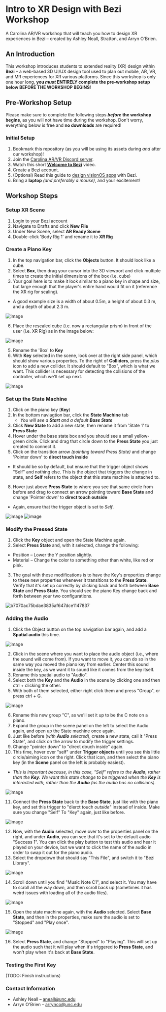 # Intro to XR Design with Bezi Workshop
A Carolina AR/VR workshop that will teach you how to design XR experiences in Bezi – created by Ashley Neall, Stratton, and Arryn O'Brien.

## An Introduction
This workshop introduces students to extended reality (XR) design within **Bezi** – a web-based 3D UI/UX design tool used to plan out mobile, AR, VR, and MR experiences for XR various platforms. Since this workshop is only one hour long, **you _must_ ENTIRELY complete the pre-workshop setup below BEFORE THE WORKSHOP BEGINS**!

## Pre-Workshop Setup
Please make sure to complete the following steps ***before* the workshop begins**, as you will not have time during the workshop. Don't worry, everything below is free and **no downloads** are required!

### Initial Setup
1. Bookmark this repository (as you will be using its assets during _and_ after our workshop)!
2. Join the [Carolina AR/VR Discord server](https://discord.gg/cYseCtevW9).
3. Watch this short [**Welcome to Bezi**](https://www.bezi.com/bezi-101) video.
4. Create a Bezi account.
5. (Optional) Read this guide to [design visionOS apps](https://www.bezi.com/apple-vision-pro-guide) with Bezi.
6. Bring a **laptop** _(and preferably a mouse)_, and your excitement!

## Workshop Steps
### Setup XR Scene
1. Login to your Bezi account
2. Navigate to Drafts and click **New File**
4. Under New Scene, select **AR Ready Scene**
5. Double-click 'Body Rig 1' and rename it to **XR Rig**

### Create a Piano Key
1. In the top navigation bar, click the **Objects** button. It should look like a cube.
2. Select **Box**, then drag your cursor into the 3D viewport and click multiple times to create the initial dimensions of the box (i.e. cube)
3. Your goal here is to make it look similar to a piano key in shape and size, but large enough that the player's entire hand would fit on it (reference the XR rig for scaling).
  * A good example size is a width of about 0.5m, a height of about 0.3 m, and a depth of about 2.3 m.

![image](https://github.com/user-attachments/assets/5ab757a2-cf2d-4f5c-adfc-b98f9fd5b04e)

6. Place the rescaled cube (i.e. now a rectangular prism) in front of the user (i.e. XR Rig) as in the image below:

![image](https://github.com/user-attachments/assets/8a00176c-aa1a-45a0-b867-aa13f2dae62a)

5. Rename the 'Box' to **Key**
6. With **Key** selected in the scene, look over at the right side panel, which should show various properties. To the right of **Colliders**, press the _plus_ icon to add a new collider. It should default to "Box", which is what we want. This collider is necessary for detecting the collisions of the controller, which we'll set up next.

![image](https://github.com/user-attachments/assets/7672d28d-1392-4ca3-aa0c-30d0889d3289)

### Set up the State Machine
1. Click on the piano key (**Key**)
2. In the bottom naviagtion bar, click the **State Machine** tab
   * _You will see a **Start** and a default **Base State**_
3. Click **New State** to add a new state, then rename it from 'State 1' to **Press State**
5. Hover under the base state box and you should see a small yellow-green circle. Click and drag that circle down to the **Press State** you just created to connect it.
6. Click on the transition arrow _(pointing toward Press State)_ and change 'Pointer down' to **direct touch inside**
  * It should be so by default, but ensure that the trigger object shows "Self" and nothing else. This is the object that triggers the change in state, and **Self** refers to the object that this state machine is attached to.
8. Hover just above **Press State** to where you see that same circle from before and drag to connect an arrow pointing toward **Base State** and change 'Pointer down' to **direct touch outside**
  * Again, ensure that the trigger object is set to _Self_.

![image](https://github.com/user-attachments/assets/74dd0da5-1040-406b-b549-657b6b592e45)
![image](https://github.com/user-attachments/assets/78eafede-09bd-40b5-b814-684d3225620a)

### Modify the Pressed State
1. Click the **Key** object and open the State Machine again.
2. Select **Press State** and, with it selected, change the following:
  * Position – Lower the Y position slightly.
  * Material – Change the color to something other than white, like red or pink.
3. The goal with these modifications is to have the Key's properties change to these new properties whenever it transitions to the **Press State**. Verify that it's set up correctly by clicking back and forth between **Base State** and **Press State**. You should see the piano Key change back and forth between your two configurations.

![b7070ac75bdae3835af647dce1147837](https://github.com/user-attachments/assets/cc87eba0-da8c-4639-afcf-ea2abbea4ec8)

### Adding the Audio
1. Click the Object button on the top navigation bar again, and add a **Spatial audio** this time.

![image](https://github.com/user-attachments/assets/55649614-1f35-431c-b7fd-015927392c6f)

2. Click in the scene where you want to place the audio object (i.e., where the sound will come from). If you want to move it, you can do so in the same way you moved the piano key from earlier. Center this sound inside the key, as we want it to sound like it comes from the key itself.
3. Rename this spatial audio to "Audio".
4. Select both the **Key** and the **Audio** in the scene by clicking one and then ctrl + clicking the other.
5. With both of them selected, either right click them and press "Group", or press ctrl + G.

![image](https://github.com/user-attachments/assets/e71e39a0-d620-4a54-8555-0a2e2675c141)

6. Rename this new group "C", as we'll set it up to be the C note on a piano.
7. Expand the group in the scene panel on the left to select the Audio again, and open up the State machine once again.
8. Just like before (_with **Audio** selected_), create a new state, call it "Press State", and click on the arrow to modify the trigger settings.
9. Change "pointer down" to "direct douch inside" again.
10. This time, hover over "self" under **Trigger objects** until you see this little circle/aiming icon on the right. Click that icon, and then select the piano key (in the **Scene** panel on the left is probably easiest).
  * _This is important because, in this case, "Self" refers to the **Audio**, rather than the **Key**. We want this state change to be triggered when the **Key** is interacted with, rather than the **Audio** (as the audio has no collisions)._

![image](https://github.com/user-attachments/assets/d9975fee-8ddc-40a3-b3bc-9641c23948b6)

11. Connect the **Press State** back to the **Base State**, just like with the piano key, and set this trigger to "dierct touch _outside_" instead of inside. Make sure you change "Self" To "Key" again, just like before.

![image](https://github.com/user-attachments/assets/1e7fc5e8-c791-44bf-b1ea-2d814cf57a0e)

12. Now, with the **Audio** selected, move over to the properties panel on the right, and under **Audio**, you can see that it's set to the default audio "Success 1". You can click the play button to test this audio and hear it played on your device, but we want to click the name of the audio in order to swap it out for the piano audio.
13. Select the dropdown that should say "This File", and switch it to "Bezi Library".

![image](https://github.com/user-attachments/assets/e87836cc-bba1-49cc-b99d-f25511606c31)

14. Scroll down until you find "Music Note C1", and select it. You may have to scroll all the way down, and then scroll back up (sometimes it has weird issues with loading all of the audio files).

![image](https://github.com/user-attachments/assets/097762d8-aaac-4a65-9de9-be13d2498e5e)

15. Open the state machine again, with the **Audio** selected. Select **Base State**, and then in the properties, make sure the audio is set to "Stopped" and "Play once".

![image](https://github.com/user-attachments/assets/01816484-e74c-4f38-9a45-1b98ed9a279b)

16. Select **Press State**, and change "Stopped" to "Playing". This will set up the audio such that it will play when it's triggered to **Press State**, and won't play when it's back at **Base State**.

### Testing the First Key


(TODO: Finish instructions)


### Contact Information
* Ashley Neall – aneall@unc.edu
* Arryn O'Brien – arrynco@unc.edu
